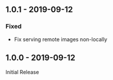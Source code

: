 ## 1.0.1 - 2019-09-12
### Fixed
- Fix serving remote images non-locally

## 1.0.0 - 2019-09-12

Initial Release
